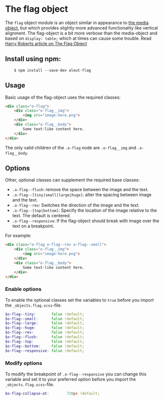 # The flag object

The `flag` object module is an object similar in appearance to [the media
object](https://github.com/aleutcss/objects.media), but which provides slightly
more advanced functionality like vertical alignment. The flag-object is a bit more verbose than the media-object and based on `display: table;` which at times can cause some trouble. Read [Harry Roberts article on The Flag Object](http://csswizardry.com/2013/05/the-flag-object/)


## Install using npm:

```shell
    $ npm install --save-dev aleut-flag
```

## Usage

Basic usage of the flag-object uses the required classes:

```html
<div class="o-flag">
    <div class="o-flag__img">
		<img src="image-here.png">
	</div>
	<div class="o-flag__body">
		Some text-like content here.
	</div>
</div>
```

The only valid children of the `.o-flag` node are `.o-flag__img` and
`.o-flag__body`.

## Options

Other, optional classes can supplement the required base classes:

* `.o-flag--flush`: remove the space between the image and the text.
* `.o-flag--[tiny|small|large|huge]`: alter the spacing between image and the text.
* `.o-flag--rev`: Switches the direction of the image and the text.
* `.o-flag--[top|bottom]`: Specify the location of the image relative to the text. The default is centered.
* `.o-flag--responsive`: If the flag-object should break with image over the text on a breakpoint.

For example:

```html
<div class="o-flag o-flag--rev o-flag--small">
    <div class="o-flag__img">
		<img src="image-here.png">
	</div>
	<div class="o-flag__body">
		Some text-like content here.
	</div>
</div>
```

### Enable options
To enable the optional classes set the variables to `true` before you import
the `_objects.flag.scss`-file.

```scss
$o-flag--tiny:       false !default;
$o-flag--small:      false !default;
$o-flag--large:      false !default;
$o-flag--huge:       false !default;
$o-flag--rev:        false !default;
$o-flag--flush:      false !default;
$o-flag--top:        false !default;
$o-flag--bottom:     false !default;
$o-flag--responsive: false !default;
```

### Modify options
To modify the breakpoint of `.o-flag--responsive` you can change this variable and set it to your preferred option before you import the `_objects.flag.scss`-file.

```scss
$o-flag-collapse-at:        720px !default;
```

